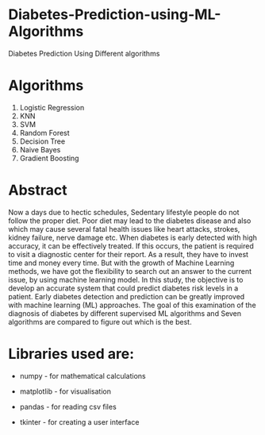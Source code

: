 # Diabetes-Prediction-using-ML-Algorithms
Diabetes Prediction Using Different algorithms

# Algorithms
1. Logistic Regression
2. KNN
3. SVM
4. Random Forest
5. Decision Tree
6. Naive Bayes
7. Gradient Boosting

# Abstract
Now a days due to hectic schedules, Sedentary lifestyle people do not follow the proper diet. Poor diet may lead to the diabetes disease and also which may cause several fatal health issues like heart attacks, strokes, kidney failure, nerve damage etc. When diabetes is early detected with high accuracy, it can be effectively treated. If this occurs, the patient is required to visit a diagnostic center for their report. As a result, they have to invest time and money every time. But with the growth of Machine Learning methods, we have got the flexibility to search out an answer to the current issue, by using machine learning model. In this study, the objective is to develop an accurate system that could predict diabetes risk levels in a patient. Early diabetes detection and prediction can be greatly improved with machine learning (ML) approaches. The goal of this examination of the diagnosis of diabetes by different supervised ML algorithms and Seven algorithms are compared to figure out which is the best.

# Libraries used are:

* numpy - for mathematical calculations

* matplotlib - for visualisation

* pandas - for reading csv files

* tkinter - for creating a user interface
